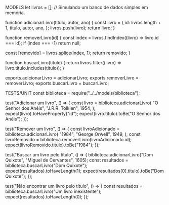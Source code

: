 MODELS
let livros = []; // Simulando um banco de dados simples em memória.

function adicionarLivro(titulo, autor, ano) {
const livro = {
id: livros.length + 1,
titulo,
autor,
ano,
};
livros.push(livro);
return livro;
}

function removerLivro(id) {
const index = livros.findIndex((livro) => livro.id === id);
if (index === -1) return null;

const [removido] = livros.splice(index, 1);
return removido;
}

function buscarLivro(titulo) {
return livros.filter((livro) => livro.titulo.includes(titulo));
}

exports.adicionarLivro = adicionarLivro;
exports.removerLivro = removerLivro;
exports.buscarLivro = buscarLivro;

TESTS/UNIT
const biblioteca = require("../../models/biblioteca");

test("Adicionar um livro", () => {
const livro = biblioteca.adicionarLivro(
"O Senhor dos Anéis",
"J.R.R. Tolkien",
1954,
);
expect(livro).toHaveProperty("id");
expect(livro.titulo).toBe("O Senhor dos Anéis");
});

test("Remover um livro", () => {
const livroAdicionado = biblioteca.adicionarLivro(
"1984",
"George Orwell",
1949,
);
const livroRemovido = biblioteca.removerLivro(livroAdicionado.id);
expect(livroRemovido.titulo).toBe("1984");
});

test("Buscar um livro pelo título", () => {
biblioteca.adicionarLivro("Dom Quixote", "Miguel de Cervantes", 1605);
const resultados = biblioteca.buscarLivro("Dom Quixote");
expect(resultados).toHaveLength(1);
expect(resultados[0].titulo).toBe("Dom Quixote");
});

test("Não encontrar um livro pelo título", () => {
const resultados = biblioteca.buscarLivro("Um livro inexistente");
expect(resultados).toHaveLength(0);
});
